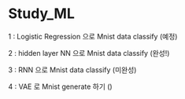 # Study_ML

1 : Logistic Regression 으로 Mnist data classify (예정)

2 : hidden layer NN 으로 Mnist data classify (완성!)

3 : RNN 으로 Mnist data classify (미완성)

4 : VAE 로 Mnist generate 하기 ()
